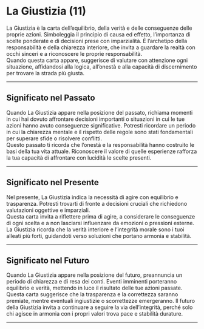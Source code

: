 # La Giustizia (11)

La Giustizia è la carta dell’equilibrio, della verità e delle conseguenze delle proprie azioni. Simboleggia il principio di causa ed effetto, l’importanza di scelte ponderate e di decisioni prese con imparzialità. È l’archetipo della responsabilità e della chiarezza interiore, che invita a guardare la realtà con occhi sinceri e a riconoscere le proprie responsabilità.  
Quando questa carta appare, suggerisce di valutare con attenzione ogni situazione, affidandosi alla logica, all’onestà e alla capacità di discernimento per trovare la strada più giusta.

---

## Significato nel Passato  
Quando La Giustizia appare nella posizione del passato, richiama momenti in cui hai dovuto affrontare decisioni importanti o situazioni in cui le tue azioni hanno avuto conseguenze significative. Potresti ricordare un periodo in cui la chiarezza mentale e il rispetto delle regole sono stati fondamentali per superare sfide o risolvere conflitti.  
Questo passato ti ricorda che l’onestà e la responsabilità hanno costruito le basi della tua vita attuale. Riconoscere il valore di quelle esperienze rafforza la tua capacità di affrontare con lucidità le scelte presenti.

---

## Significato nel Presente  
Nel presente, La Giustizia indica la necessità di agire con equilibrio e trasparenza. Potresti trovarti di fronte a decisioni cruciali che richiedono valutazioni oggettive e imparziali.  
Questa carta invita a riflettere prima di agire, a considerare le conseguenze di ogni scelta e a non lasciarsi influenzare da emozioni o pressioni esterne. La Giustizia ricorda che la verità interiore e l’integrità morale sono i tuoi alleati più forti, guidandoti verso soluzioni che portano armonia e stabilità.

---

## Significato nel Futuro  
Quando La Giustizia appare nella posizione del futuro, preannuncia un periodo di chiarezza e di resa dei conti. Eventi imminenti porteranno equilibrio e verità, mettendo in luce il risultato delle tue azioni passate.  
Questa carta suggerisce che la trasparenza e la correttezza saranno premiate, mentre eventuali ingiustizie o scorrettezze emergeranno. Il futuro della Giustizia invita a continuare a seguire la via dell’integrità, perché solo chi agisce in armonia con i propri valori trova pace e stabilità durature.

---
